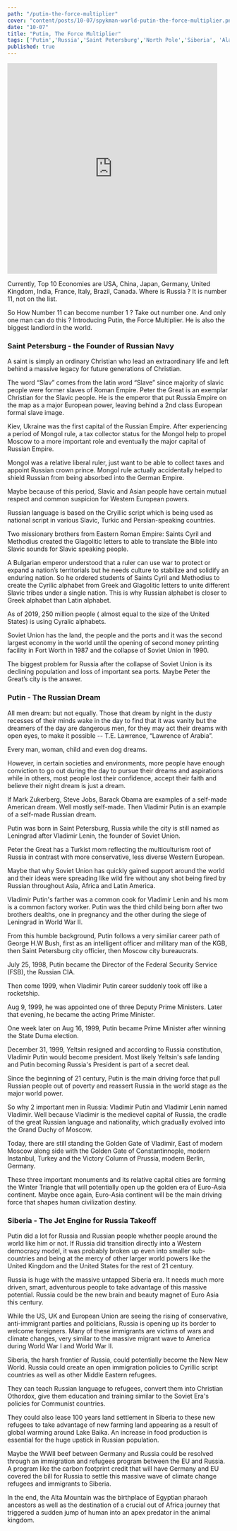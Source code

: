 ```yaml
--- 
path: "/putin-the-force-multiplier"
cover: "content/posts/10-07/spykman-world-putin-the-force-multiplier.png"
date: "10-07"
title: "Putin, The Force Multiplier"
tags: ['Putin','Russia','Saint Petersburg','North Pole','Siberia', 'Alaska','Golden Gate','Spykman World','Nicholas Spykman']    
published: true
---
```

<iframe src="https://www.facebook.com/plugins/video.php?href=https%3A%2F%2Fwww.facebook.com%2Fspykmanworld%2Fvideos%2F418342825535587%2F&show_text=0&width=476" width="476" height="476" style="border:none;overflow:hidden" scrolling="no" frameborder="0" allowTransparency="true" allowFullScreen="true"></iframe>

Currently, Top 10 Economies are USA,  China,  Japan, Germany, United Kingdom, India, France, Italy, Brazil, Canada. Where is Russia ? It is number 11, not on the list. 

So How  Number 11 can become number 1 ? Take out number one. And only one man can do this ? Introducing Putin, the Force Multiplier.  He is also the biggest landlord in the world. 

### Saint Petersburg - the Founder of Russian Navy

A saint is simply an ordinary Christian who lead an extraordinary life and left behind a massive legacy for future generations of Christian. 

The word “Slav” comes from the latin word “Slave” since majority of slavic people were former slaves of Roman Empire. Peter the Great is an exemplar Christian for the Slavic people. He is the emperor that put Russia Empire on the map as a major European power, leaving behind a 2nd class European formal slave image. 

Kiev, Ukraine was the first capital of the Russian Empire. After experiencing a period of Mongol rule, a tax collector status for the Mongol help to propel Moscow to a more important role and eventually the major capital of Russian Empire. 

Mongol was a relative liberal ruler, just want to be able to collect taxes and appoint Russian crown prince. Mongol rule actually accidentally helped to shield Russian from being absorbed into the German Empire.  

Maybe because of this period, Slavic and Asian people have certain mutual respect and common suspicion for Western European powers.

Russian language is based on the Cryillic script which is being used as national script in various Slavic, Turkic and Persian-speaking countries. 

Two missionary brothers from Eastern Roman Empire: Saints Cyril and Methodius created the Glagolitic letters to able to translate the Bible into Slavic sounds for Slavic speaking people. 

A Bulgarian emperor understood that a ruler can use war to protect or expand a nation’s territorials but he needs culture to stabilize and solidify an enduring nation. So he ordered students of Saints Cyril and Methodius to create the Cyrilic alphabet from Greek and Glagolitic letters  to unite different Slavic tribes under a single nation. This is why Russian alphabet is closer to Greek alphabet than Latin alphabet.

As of 2019, 250 million people ( almost equal to the size of the United States) is using Cyralic alphabets. 

Soviet Union has the land, the people and the ports and it was the second largest economy in the world until the opening of second money printing facility in Fort Worth in 1987 and the collapse of Soviet Union in 1990. 

The biggest problem for Russia after the collapse of Soviet Union is its declining population and loss of important sea ports. Maybe Peter the Great’s city is the answer.

### Putin - The Russian Dream

All men dream: but not equally. Those that dream by night in the dusty recesses of their minds wake in the day to find that it was vanity but the dreamers of the day are dangerous men, for they may act their dreams with open eyes, to make it possible -- T.E. Lawrence, “Lawrence of Arabia”.

Every man, woman, child and even dog dreams. 

However, in certain societies and environments, more people have enough conviction to go out during the day to pursue their dreams and aspirations while in others, most people lost their confidence, accept their faith and believe their night dream is just a dream.

If Mark Zukerberg, Steve Jobs, Barack Obama are examples of a self-made American dream. Well mostly self-made. Then Vladimir Putin is an example of a self-made Russian dream. 

Putin was born in Saint Petersburg, Russia while the city is still named as Leningrad after Vladimir Lenin, the founder of Soviet Union. 

Peter the Great has a Turkist mom reflecting the multiculturism root of Russia in contrast with more conservative, less diverse Western European. 

Maybe that why Soviet Union has quickly gained support around the world and their ideas were spreading like wild fire without any shot being fired by Russian throughout Asia, Africa and Latin America. 

Vladimir Putin's farther was a common cook for Vladimir Lenin and his mom is a common factory worker. Putin was the third child being born after two brothers dealths, one in pregnancy and the other during the siege of Leningrad in World War II. 

From this humble background, Putin follows a very similiar career path of George H.W Bush, first as an intelligent officer and military man of the KGB, then Saint Petersburg city officier, then Moscow city bureaucrats. 

July 25, 1998, Putin became the Director of the Federal Security Service (FSB), the Russian CIA. 

Then come 1999, when Vladimir Putin career suddenly took off like a rocketship. 

Aug 9, 1999, he was appointed one of three Deputy Prime Ministers. Later that evening, he became the acting Prime Minister. 

One week later on Aug 16, 1999, Putin became Prime Minister after winning the State Duma election. 

December 31, 1999, Yeltsin resigned and according to Russia constitution, Vladimir Putin would become president. Most likely Yeltsin's safe landing and Putin becoming Russia's President is part of a secret deal.

Since the beginning of 21 century, Putin is the main driving force that pull Russian people out of poverty and reassert Russia in the world stage as the major world power.  

So why 2 important men in Russia: Vladimir Putin and Vladimir Lenin named Vladimir. Well because Vladimir is the medievel capital of Russia, the cradle of the great Russian language and nationality, which gradually evolved into the Grand Duchy of Moscow. 

Today, there are still standing the Golden Gate of Vladimir, East of modern Moscow along side with the Golden Gate of Constantinnople, modern Instanbul, Turkey and the Victory Column of Prussia, modern Berlin, Germany. 

These three important monuments and its relative capital cities are forming the Winter Triangle that will potentially open up the golden era of Euro-Asia continent. Maybe once again, Euro-Asia continent will be the main driving force that shapes human civilization destiny. 

### Siberia - The Jet Engine for Russia Takeoff

Putin did a lot for Russia and Russian people whether people around the world like him or not. If Russia did transition directly into a Western democracy model, it was probably broken up even into smaller sub-countries and being at the mercy of other larger world powers like the United Kingdom and the United States for the rest of 21 century.

Russia is huge with the massive untapped Siberia era. It needs much more driven, smart, adventurous people to take advantage of this massive potential. 
Russia could be the new brain and beauty magnet of Euro Asia this century.

While the US, UK and European Union are seeing the rising of conservative, anti-immigrant parties and politicians, Russia is opening up its border to welcome foreigners. Many of these immigrants are victims of wars and climate changes, very similar to the massive migrant wave to America during World War I and World War II. 

Siberia, the harsh frontier of Russia, could potentially become the New New World. Russia could create an open immigration policies to Cyrillic script countries as well as other Middle Eastern refugees.  

They can teach Russian language to refugees, convert them into Christian Othordox, give them education and training similar to the Soviet Era's policies for Communist countries. 

They could also lease 100 years land settlement in Siberia to these new refugees to take advantage of new farming land appearing as a result of global warming around Lake Baika. An increase in food production is essential for the huge upstick in Russian population. 

Maybe the WWII beef between Germany and Russia could be resolved through an immigration and refugees program between the EU and Russia. A program like the carbon footprint credit that will have Germany and EU covered the bill for Russia to settle this massive wave of climate change refugees and immigrants to Siberia.  

In the end, the Alta Mountain was the birthplace of Egyptian pharaoh ancestors as well as the destination of a crucial out of Africa journey that triggered a sudden jump of human into an apex predator in the animal kingdom. 
